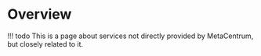 # Overview

!!! todo
    This is a page about services not directly provided by MetaCentrum, but closely related to it.






